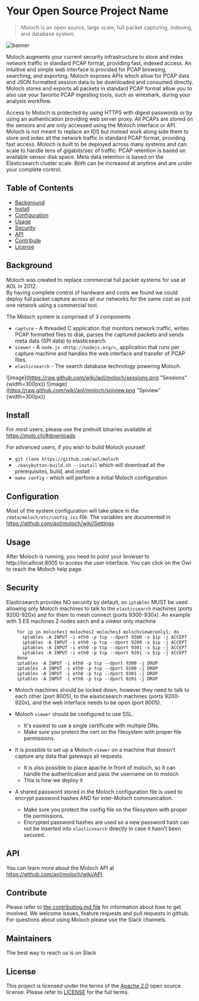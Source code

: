 # Your Open Source Project Name
> Moloch is an open source, large scale, full packet capturing, indexing, and database system.

![banner](public/moloch_155.png)


Moloch augments your current security infrastructure to store and index network traffic in standard PCAP format, providing fast, indexed access. An intuitive and simple web interface is provided for PCAP browsing, searching, and exporting. Moloch exposes APIs which allow for PCAP data and JSON formatted session data to be downloaded and consumed directly. Moloch stores and exports all packets in standard PCAP format allow you to also use your favorite PCAP ingesting tools, such as wireshark, during your analysis workflow.

Access to Moloch is protected by using HTTPS with digest passwords or by using an authentication providing web server proxy. All PCAPs are stored on the sensors and are only accessed using the Moloch interface or API. Moloch is not meant to replace an IDS but instead work along side them to store and index all the network traffic in standard PCAP format, providing fast access.  Moloch is built to be deployed across many systems and can scale to handle tens of gigabits/sec of traffic. PCAP retention is based on available sensor disk space. Meta data retention is based on the Elasticsearch cluster scale. Both can be increased at anytime and are under your complete control.

## Table of Contents

- [Background](#background)
- [Install](#install)
- [Configuration](#configuration)
- [Usage](#usage)
- [Security](#security)
- [API](#api)
- [Contribute](#contribute)
- [License](#license)

## Background

Moloch was created to replace commercial full packet systems for use at AOL in 2012.  
By having complete control of hardware and costs we found we could deploy full packet capture across all our networks for the same cost as just one network using a commercial tool.

The Moloch system is comprised of 3 components
* ``capture`` - A threaded C application that monitors network traffic, writes PCAP formatted files to disk, parses the captured packets and sends meta data (SPI data) to elasticsearch.
* ``viewer`` - A `node.js <http://nodejs.org/>`_ application that runs per capture machine and handles the web interface and transfer of PCAP files.
* ``elasticsearch`` - The search database technology powering Moloch.

![image](https://raw.github.com/wiki/aol/moloch/sessions.png "Sessions" {width=300px})
![image](https://raw.github.com/wiki/aol/moloch/spiview.png "Spiview" {width=300px})

## Install

For most users, please use the prebuilt binaries available at https://molo.ch/#downloads

For advanced users, if you wish to build Moloch yourself 
* `git clone https://github.com/aol/moloch`
* `./easybutton-build.sh --install` which will download all the prerequisites, build, and install
* `make config` - which will perform a initial Moloch configuration


## Configuration

Most of the system configuration will take place in the `/data/moloch/etc/config.ini` file.  The variables are documented in https://github.com/aol/moloch/wiki/Settings

## Usage

After Moloch is running, you need to point your browser to http://localhost:8005 to access the user interface.
You can click on the Owl to reach the Moloch help page.

## Security

Elasticsearch provides NO security by default, so ``iptables`` MUST be used allowing only Moloch machines to talk to the ``elasticsearch`` machines (ports 9200-920x) and for them to mesh connect (ports 9300-930x).  An example with 3 ES machines 2 nodes each and a viewer only machine
```
    for ip in moloches1 moloches2 moloches3 molochvieweronly1; do
      iptables -A INPUT -i eth0 -p tcp --dport 9300 -s $ip -j ACCEPT
      iptables -A INPUT -i eth0 -p tcp --dport 9200 -s $ip -j ACCEPT
      iptables -A INPUT -i eth0 -p tcp --dport 9301 -s $ip -j ACCEPT
      iptables -A INPUT -i eth0 -p tcp --dport 9201 -s $ip -j ACCEPT
    done
    iptables -A INPUT -i eth0 -p tcp --dport 9300 -j DROP
    iptables -A INPUT -i eth0 -p tcp --dport 9200 -j DROP
    iptables -A INPUT -i eth0 -p tcp --dport 9301 -j DROP
    iptables -A INPUT -i eth0 -p tcp --dport 9201 -j DROP
```

* Moloch machines should be locked down, however they need to talk to each other (port 8005), to the elasticsearch machines (ports 9200-920x), and the web interface needs to be open (port 8005).

* Moloch ``viewer`` should be configured to use SSL.

  - It's easiest to use a single certificate with multiple DNs.
  - Make sure you protect the cert on the filesystem with proper file permissions.

* It is possible to set up a Moloch ``viewer`` on a machine that doesn't capture any data that gateways all requests.

  - It is also possible to place apache in front of moloch, so it can handle the authentication and pass the username on to moloch
  - This is how we deploy it

* A shared password stored in the Moloch configuration file is used to encrypt password hashes AND for inter-Moloch communication.

  - Make sure you protect the config file on the filesystem with proper file permissions.
  - Encrypted password hashes are used so a new password hash can not be inserted into ``elasticsearch`` directly in case it hasn't been secured.

## API

You can learn more about the Moloch API at https://github.com/aol/moloch/wiki/API


## Contribute

Please refer to [the contributing.md file](CONTRIBUTING.md) for information about how to get involved. We welcome issues, feature requests and pull requests in github.  For questions about using Moloch please use the Slack channels.

## Maintainers

The best way to reach us is on Slack

## License

This project is licensed under the terms of the [Apache 2.0](LICENSE-Apache-2.0) open source license. Please refer to [LICENSE](LICENSE) for the full terms.
